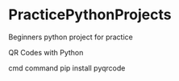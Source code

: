 # PracticePythonProjects
Beginners python project for practice



QR Codes with Python

cmd command
pip install pyqrcode